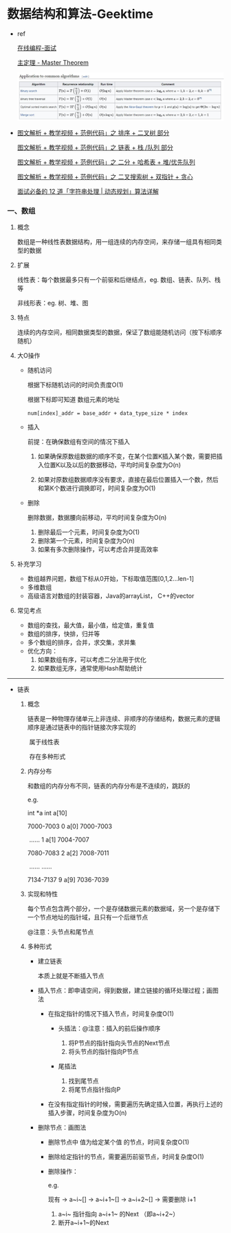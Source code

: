 # 数据结构和算法-Geektime

* ref

  [在线编程-面试](http://collabedit.com/)

  [主定理 - Master Theorem](https://en.wikipedia.org/wiki/Master_theorem_(analysis_of_algorithms))

  ![](_pic/CommonAlgorithms_1.jpg)

* [图文解析 + 教学视频 + 范例代码」之 排序 + 二叉树 部分](https://juejin.cn/post/6844903960898174984?utm_source=gold_browser_extension)

  [图文解析 + 教学视频 + 范例代码」之 链表 + 栈 /队列 部分](https://juejin.cn/post/6844903962521370631)

  [图文解析 + 教学视频 + 范例代码」之 二分 + 哈希表 + 堆/优先队列](https://juejin.cn/post/6844903966787158023)

  [图文解析 + 教学视频 + 范例代码」之 二叉搜索树 + 双指针 + 贪心](https://juejin.cn/post/6844903968435339278)

  [面试必备的 12 道「字符串处理 | 动态规划」算法详解](https://juejin.cn/post/6844903970192769037)





### 一、数组

1. 概念

   数组是一种线性表数据结构，用一组连续的内存空间，来存储一组具有相同类型的数据

2. 扩展

   线性表：每个数据最多只有一个前驱和后继结点，eg. 数组、链表、队列、栈等

   非线形表：eg. 树、堆、图

3. 特点

   连续的内存空间，相同数据类型的数据，保证了数组能随机访问（按下标顺序随机）

4. 大O操作

   * 随机访问

     根据下标随机访问的时间负责度O(1)

     根据下标即可知道 数组元素的地址 

     ```text
     num[index]_addr = base_addr + data_type_size * index
     ```

     

   * 插入

     前提：在确保数组有空间的情况下插入

     1. 如果确保原数组数据的顺序不变，在某个位置K插入某个数，需要把插入位置K以及以后的数据移动，平均时间复杂度为O(n)

     2. 如果对原数组数据顺序没有要求，直接在最后位置插入一个数，然后和第K个数进行调换即可，时间复杂度为O(1)

        

   * 删除

     删除数据，数据腰向前移动，平均时间复杂度为O(n)

     1. 删除最后一个元素，时间复杂度为O(1)
     2. 删除第一个元素，时间复杂度为O(n)
     3. 如果有多次删除操作，可以考虑合并提高效率

5. 补充学习

   * 数组越界问题，数组下标从0开始，下标取值范围[0,1,2...len-1]
   * 多维数组
   * 高级语言对数组的封装容器，Java的arrayList， C++的vector

6. 常见考点

   * 数组的查找，最大值，最小值，给定值，重复值
   * 数组的排序，快排，归并等
   * 多个数组的排序，合并，求交集，求并集
   * 优化方向：
     1. 如果数组有序，可以考虑二分法用于优化
     2. 如果数组无序，通常使用Hash帮助统计







---





* 链表

  1. 概念

     ​	链表是一种物理存储单元上非连续、非顺序的存储结构，数据元素的逻辑顺序是通过链表中的指针链接次序实现的

     ​	属于线性表

     ​	存在多种形式

  2. 内存分布

     和数组的内存分布不同，链表的内存分布是不连续的，跳跃的

     e.g.

     int *a																															int a[10]

     7000-7003																												0      a[0]     7000-7003

     ​	......																														1	  a[1]  	7004-7007

     7080-7083																												2	  a[2]	  7008-7011

     ​	......																																……

     7134-7137																												9      a[9]	  7036-7039

  3. 实现和特性

     每个节点包含两个部分，一个是存储数据元素的数据域，另一个是存储下一个节点地址的指针域，且只有一个后继节点

     @注意：头节点和尾节点

  4. 多种形式

     * 建立链表

       本质上就是不断插入节点

     * 插入节点：即申请空间，得到数据，建立链接的循环处理过程；画图法

       * 在指定指针的情况下插入节点，时间复杂度O(1)

         * 头插法：@注意：插入的前后操作顺序
           1. 将P节点的指针指向头节点的Next节点
           2. 将头节点的指针指向P节点

         * 尾插法
           1. 找到尾节点
           2. 将尾节点指针指向P

       * 在没有指定指针的时候，需要遍历先确定插入位置，再执行上述的插入步骤，时间复杂度为O(n)

     * 删除节点：画图法

       * 删除节点中 值为给定某个值 的节点，时间复杂度O(1)

       * 删除给定指针的节点，需要遍历前驱节点，时间复杂度O(1)

       * 删除操作：

         e.g.

         现有     -> a~i~[]  ->  a~i+1~[] ->  a~i+2~[] ->    需要删除 i+1

         1. a~i~ 指针指向 a~i+1~ 的Next （即a~i+2~）
         2. 断开a~i+1~的Next

